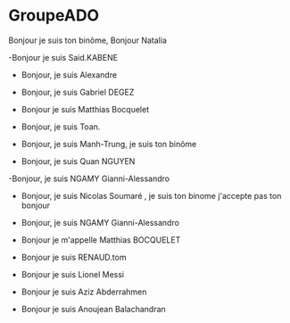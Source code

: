 # GroupeADO
Bonjour je suis ton binôme, Bonjour Natalia

-Bonjour je suis Said.KABENE 


- Bonjour, je suis Alexandre

- Bonjour, je suis Gabriel DEGEZ

- Bonjour je suis Matthias Bocquelet

- Bonjour, je suis Toan.

- Bonjour, je suis Manh-Trung, je suis ton binôme

- Bonjour, je suis Quan NGUYEN

-Bonjour, je suis NGAMY Gianni-Alessandro


- Bonjour, je suis Nicolas Soumaré , je suis ton binome j'accepte pas ton bonjour
- Bonjour, je suis NGAMY Gianni-Alessandro

- Bonjour je m'appelle Matthias BOCQUELET

- Bonjour je suis RENAUD.tom

- Bonjour je suis Lionel Messi

- Bonjour je suis Aziz Abderrahmen

- Bonjour je suis Anoujean Balachandran


